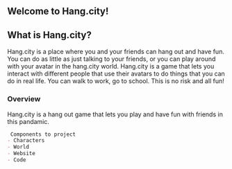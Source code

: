 <!-- # Text 1

## Text 2

### Text 3

- Bulleted
- List

1. Numbered
2. List

**Bold**

_Italic_ 

`Code` text

[Link](https://hang.city)

![Image](https://hang.city/image.png) -->

## Welcome to Hang.city!





## What is Hang.city?

Hang.city is a place where you and your friends can hang out and have fun. You can do as little as just talking to your friends, or you can play around with your avatar in the hang.city world. Hang.city is a game that lets you interact with different people that use their avatars to do things that you can do in real life. You can walk to work, go to school. This is no risk and all fun!
<!-- You can use the [editor on GitHub](https://github.com/superbluenova/hang-city-web/edit/main/README.md) to maintain and preview the content for your website in Markdown files. -->

<!-- Whenever you commit to this repository, GitHub Pages will run [Jekyll](https://jekyllrb.com/) to rebuild the pages in your site, from the content in your Markdown files.
 -->

### Overview

Hang.city is a hang out game that lets you play and have fun with friends in this pandamic. 
<!-- Markdown is a lightweight and easy-to-use syntax for styling your writing. It includes conventions for -->

```markdown
 Components to project
- Characters
- World
- Website
- Code 

```

<!-- For more details see [GitHub Flavored Markdown](https://guides.github.com/features/mastering-markdown/).
 -->

<!-- Your Pages site will use the layout and styles from the Jekyll theme you have selected in your [repository settings](https://github.com/superbluenova/hang-city-web/settings/pages). The name of this theme is saved in the Jekyll `_config.yml` configuration file.

### Support or Contact

Having trouble with Pages? Check out our [documentation](https://docs.github.com/categories/github-pages-basics/) or [contact support](https://support.github.com/contact) and we’ll help you sort it out.
 -->